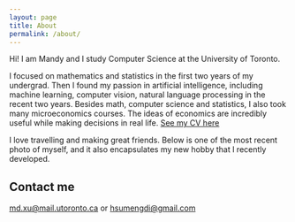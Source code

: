```yaml
---
layout: page
title: About
permalink: /about/
---
```


Hi! I am Mandy and I study Computer Science at the University of Toronto.

I focused on mathematics and statistics in the first two years of my undergrad. Then I found my passion in artificial intelligence, including machine learning, computer vision, natural language processing in the recent two years. Besides math, computer science and statistics, I also took many microeconomics courses. The ideas of economics are incredibly useful while making decisions in real life.
[See my CV here](http://individual.utoronto.ca/mandyxu/Mengdi_Xu_CV.pdf)

I love travelling and making great friends. Below is one of the most recent photo of myself, and it also encapsulates my new hobby that I recently developed.

<!--
## Education

* ABC degree from XYZ University.
* ABC degree from XYZ University.
* ABC degree from XYZ University.

## Roles

Founder, ABC Organisation

## Skills

* **Skill 1** - `Skill` / `Skill` / `Skill` / `Skill`
* **Skill 2** - `Skill` / `Skill` / `Skill` / `Skill` / `Skill` / `Skill` / `Skill`
* **Skill 3** - `Skill` / `Skill` / `Skill`
* **Skill 4** - `Skill` / `Skill` / `Skill`
* **Skill 5** - `Skill`
* **Skill 6** - `Skill` / `Skill`


## Achievements


* [**This is my first achievement**](#)

   Proin pellentesque malesuada mauris, quis aliquam augue vestibulum ac. Vestibulum ut feugiat nibh. Sed faucibus felis purus, sed convallis leo dictum vehicula.

***

* [**This is my second achievement**](#)

    Proin pellentesque malesuada mauris, quis aliquam augue vestibulum ac. Vestibulum ut feugiat nibh. Sed faucibus felis purus, sed convallis leo dictum vehicula.

***

* [**This is my third achievement**](#)

   Proin pellentesque malesuada mauris, quis aliquam augue vestibulum ac. Vestibulum ut feugiat nibh. Sed faucibus felis purus, sed convallis leo dictum vehicula
 -->

## Contact me

[md.xu@mail.utoronto.ca](mailto:md.xu@mail.utoronto.ca) or [hsumengdi@gmail.com](mailto:hsumengdi@gmail.com)
